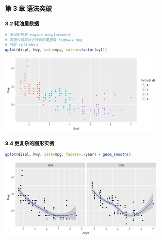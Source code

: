 ## 第 3 章 语法突破
### 3.2 耗油量数据
```r
# 发动机排量 engine displacement
# 高速公路每加仑行驶的英里数 highway mpg
# 气缸 cylinders
qplot(displ, hwy, data=mpg, colour=factor(cyl))
```
![图 3.1](assets/markdown-img-paste-20180620154210824.png)



### 3.4 更复杂的图形实例
```r
qplot(displ, hwy, data=mpg, facets=.~year) + geom_smooth()
```
![](assets/markdown-img-paste-2018062016122075.png)

